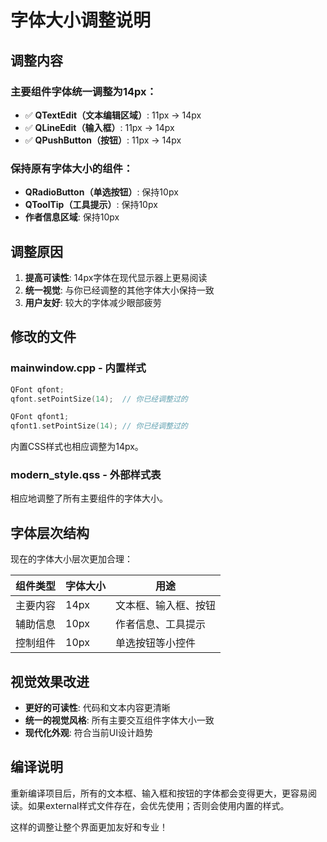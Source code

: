 # 字体大小调整说明

## 调整内容

### 主要组件字体统一调整为14px：
- ✅ **QTextEdit（文本编辑区域）**: 11px → 14px
- ✅ **QLineEdit（输入框）**: 11px → 14px  
- ✅ **QPushButton（按钮）**: 11px → 14px

### 保持原有字体大小的组件：
- **QRadioButton（单选按钮）**: 保持10px
- **QToolTip（工具提示）**: 保持10px
- **作者信息区域**: 保持10px

## 调整原因

1. **提高可读性**: 14px字体在现代显示器上更易阅读
2. **统一视觉**: 与你已经调整的其他字体大小保持一致
3. **用户友好**: 较大的字体减少眼部疲劳

## 修改的文件

### mainwindow.cpp - 内置样式
```cpp
QFont qfont;
qfont.setPointSize(14);  // 你已经调整过的

QFont qfont1;
qfont1.setPointSize(14); // 你已经调整过的
```

内置CSS样式也相应调整为14px。

### modern_style.qss - 外部样式表
相应地调整了所有主要组件的字体大小。

## 字体层次结构

现在的字体大小层次更加合理：

| 组件类型 | 字体大小 | 用途 |
|---------|---------|------|
| 主要内容 | 14px | 文本框、输入框、按钮 |
| 辅助信息 | 10px | 作者信息、工具提示 |
| 控制组件 | 10px | 单选按钮等小控件 |

## 视觉效果改进

- **更好的可读性**: 代码和文本内容更清晰
- **统一的视觉风格**: 所有主要交互组件字体大小一致
- **现代化外观**: 符合当前UI设计趋势

## 编译说明

重新编译项目后，所有的文本框、输入框和按钮的字体都会变得更大，更容易阅读。如果external样式文件存在，会优先使用；否则会使用内置的样式。

这样的调整让整个界面更加友好和专业！
